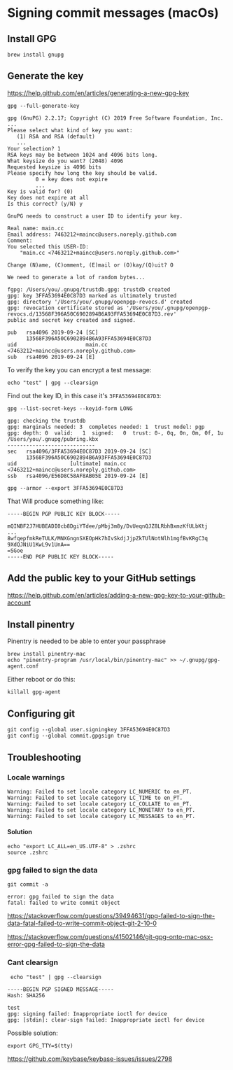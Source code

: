 # Signing commit messages (macOs)

## Install GPG

    brew install gnupg

## Generate the key

https://help.github.com/en/articles/generating-a-new-gpg-key

    gpg --full-generate-key

```
gpg (GnuPG) 2.2.17; Copyright (C) 2019 Free Software Foundation, Inc.
...
Please select what kind of key you want:
   (1) RSA and RSA (default)
   ...
Your selection? 1
RSA keys may be between 1024 and 4096 bits long.
What keysize do you want? (2048) 4096
Requested keysize is 4096 bits       
Please specify how long the key should be valid.
         0 = key does not expire
         ...
Key is valid for? (0) 
Key does not expire at all
Is this correct? (y/N) y
                        
GnuPG needs to construct a user ID to identify your key.

Real name: main.cc
Email address: 7463212+maincc@users.noreply.github.com
Comment:                                       
You selected this USER-ID:
    "main.cc <7463212+maincc@users.noreply.github.com>"

Change (N)ame, (C)omment, (E)mail or (O)kay/(Q)uit? O

We need to generate a lot of random bytes...

fgpg: /Users/you/.gnupg/trustdb.gpg: trustdb created
gpg: key 3FFA53694E0C87D3 marked as ultimately trusted
gpg: directory '/Users/you/.gnupg/openpgp-revocs.d' created
gpg: revocation certificate stored as '/Users/you/.gnupg/openpgp-revocs.d/13568F396A50C6902894B6A93FFA53694E0C87D3.rev'
public and secret key created and signed.

pub   rsa4096 2019-09-24 [SC]
      13568F396A50C6902894B6A93FFA53694E0C87D3
uid                      main.cc <7463212+maincc@users.noreply.github.com>
sub   rsa4096 2019-09-24 [E]
```

To verify the key you can encrypt a test message:

    echo "test" | gpg --clearsign

Find out the key ID, in this case it's `3FFA53694E0C87D3`:

    gpg --list-secret-keys --keyid-form LONG

```
gpg: checking the trustdb
gpg: marginals needed: 3  completes needed: 1  trust model: pgp
gpg: depth: 0  valid:   1  signed:   0  trust: 0-, 0q, 0n, 0m, 0f, 1u
/Users/you/.gnupg/pubring.kbx
----------------------------
sec   rsa4096/3FFA53694E0C87D3 2019-09-24 [SC]
      13568F396A50C6902894B6A93FFA53694E0C87D3
uid                 [ultimate] main.cc <7463212+maincc@users.noreply.github.com>
ssb   rsa4096/E56D8C58AF8AB05E 2019-09-24 [E]
```

    gpg --armor --export 3FFA53694E0C87D3

That Will produce something like:

```
-----BEGIN PGP PUBLIC KEY BLOCK-----

mQINBF2J7HUBEADI0cb8DgiYTdee/pMbj3m8y/DvUeqnQJZ8LRbhBxmzKfULbKtj
...
8wfqepfmkReTULK/MNXGngnSXEOpHk7hIvSkdjJjpZkTUlNotNlh1mgfBvKRgC3q
9XdQJNiU1KwL9v1UnA==
=SGoe
-----END PGP PUBLIC KEY BLOCK-----
```

## Add the public key to your GitHub settings

https://help.github.com/en/articles/adding-a-new-gpg-key-to-your-github-account

## Install pinentry

Pinentry is needed to be able to enter your passphrase

    brew install pinentry-mac
    echo "pinentry-program /usr/local/bin/pinentry-mac" >> ~/.gnupg/gpg-agent.conf

Either reboot or do this:

    killall gpg-agent

## Configuring git

    git config --global user.signingkey 3FFA53694E0C87D3
    git config --global commit.gpgsign true

## Troubleshooting

### Locale warnings

```
Warning: Failed to set locale category LC_NUMERIC to en_PT.
Warning: Failed to set locale category LC_TIME to en_PT.
Warning: Failed to set locale category LC_COLLATE to en_PT.
Warning: Failed to set locale category LC_MONETARY to en_PT.
Warning: Failed to set locale category LC_MESSAGES to en_PT.
```

#### Solution

    echo "export LC_ALL=en_US.UTF-8" > .zshrc
    source .zshrc

### gpg failed to sign the data

    git commit -a

```
error: gpg failed to sign the data
fatal: failed to write commit object
```

https://stackoverflow.com/questions/39494631/gpg-failed-to-sign-the-data-fatal-failed-to-write-commit-object-git-2-10-0

https://stackoverflow.com/questions/41502146/git-gpg-onto-mac-osx-error-gpg-failed-to-sign-the-data

### Cant clearsign

     echo "test" | gpg --clearsign

```
-----BEGIN PGP SIGNED MESSAGE-----
Hash: SHA256

test
gpg: signing failed: Inappropriate ioctl for device
gpg: [stdin]: clear-sign failed: Inappropriate ioctl for device
```

Possible solution:

    export GPG_TTY=$(tty)

https://github.com/keybase/keybase-issues/issues/2798
